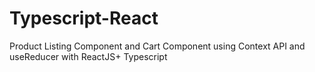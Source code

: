 # Typescript-React

Product Listing Component and Cart Component using Context API and useReducer with ReactJS+ Typescript
